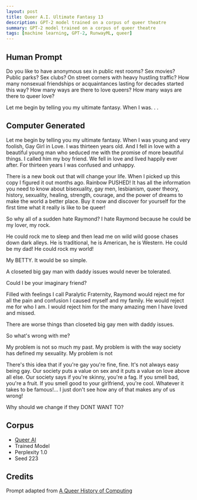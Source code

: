 ```yaml
---
layout: post
title: Queer A.I. Ultimate Fantasy 13
description: GPT-2 model trained on a corpus of queer theatre
summary: GPT-2 model trained on a corpus of queer theatre
tags: [machine learning, GPT-2, RunwayML, queer]
---
```


## Human Prompt

Do you like to have anonymous sex in public rest rooms? Sex movies? Public parks? Sex clubs? On street corners with heavy hustling traffic? How many nonsexual friendships or acquaintances lasting for decades started this way? How many ways are there to love queers? How many ways are there to queer love?

Let me begin by telling you my ultimate fantasy. When I was. . .

## Computer Generated

Let me begin by telling you my ultimate fantasy. When I was young and very foolish,
Gay Girl in Love. I was thirteen years old. And I fell in love with a beautiful young man who seduced me with the promise of more beautiful things. I called him my boy friend. We fell in love and lived happily ever after. For thirteen years I was confused and unhappy.

There is a new book out that will change your life. When I picked up this copy I figured it out months ago. Rainbow PUSHED! It has all the information you need to know about bisexuality, gay men, lesbianism, queer theory, history, sexuality, healing, strength, courage, and the power of dreams to make the world a better place. Buy it now and discover for yourself for the first time what it really is like to be queer!

So why all of a sudden hate Raymond? I hate Raymond because he could be my lover, my rock.

He could rock me to sleep and then lead me on wild wild goose chases down dark alleys. He is traditional, he is American, he is Western. He could be my dad! He could rock my world!

My BETTY. It would be so simple.

A closeted big gay man with daddy issues would never be tolerated.

Could I be your imaginary friend?

Filled with feelings I call Paralytic Fraternity, Raymond would reject me for all the pain and confusion I caused myself and my family. He would reject me for who I am. I would reject him for the many amazing men I have loved and missed.

There are worse things than closeted big gay men with daddy issues.

So what's wrong with me?

My problem is not so much my past. My problem is with the way society has defined my sexuality. My problem is not

There's this idea that if you're gay you're fine, fine. It's not always easy being gay. Our society puts a value on sex and it puts a value on love above all else. Our society says if you're skinny, you're a fag. If you smell bad, you're a fruit. If you smell good to your girlfriend, you're cool. Whatever it takes to be famous!... I just don't see how any of that makes any of us wrong!

Why should we change if they DONT WANT TO?


## Corpus

- [Queer AI](/queerai)
- Trained Model
- Perplexity 1.0
- Seed 223

## Credits

Prompt adapted from [A Queer History of Computing](https://rhizome.org/editorial/2013/feb/19/queer-computing-1/)
